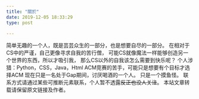 ```yaml
---
title: "關於"
date: 2019-12-05 18:33:29
type: post

---
```


简单无趣的一个人，既是芸芸众生的一部分，也是想要自尽的一部分。
在相对于CS中的严谨，自己更像寻求自我的苦行僧，
可能CS就像魔法一样能够创造另一个世界的东西，所以才吸引我，
那么CS以外的自我该怎么需要到快乐呢？
个人涉猎：Python，CSS，Java，Html
ACM竞赛的苦手，可能只是想要有个目标才选择ACM
现在只是一名处于Gap期间，讨厌喝酒的一个人。
只是一个摸鱼怪。
联系方式请通过某些可推断元素联系，个人暂不透露~~反正也没人关注~~。
本站文章转载请保留原文链接及作者。



